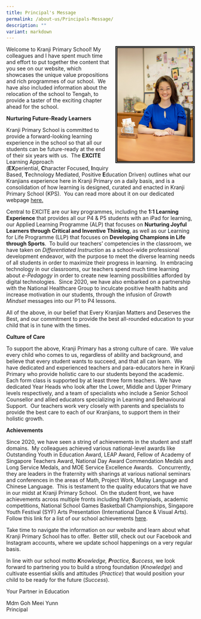 ```yaml
---
title: Principal's Message
permalink: /about-us/Principals-Message/
description: ""
variant: markdown
---
```

<img style="width:40%;height:50% ; border:5px double black; float: right; margin: 0px 0px 15px 15px;" src="/images/About%20Us/Principal's%20Message/P1.jpg">

<p>
Welcome to Kranji Primary School!&nbsp;My colleagues and I have spent much time and effort to put together the content that you see on our website, which showcases the unique value propositions and rich programmes of our school.&nbsp; We have also included information about the relocation of the school to Tengah, to provide a taster of the exciting chapter ahead for the school.
</p>

**Nurturing Future-Ready Learners**



<p>Kranji Primary School is committed to provide a forward-looking learning experience in the school so that all our students can be future-ready at the end of their six years with us.&nbsp;&nbsp;The <b>EXCITE</b> Learning Approach (<b>EX</b>periential,&nbsp;<b>C</b>haracter Focused,&nbsp;<b>I</b>nquiry Based,&nbsp;<b>T</b>echnology Mediated, Positive&nbsp;<b>E</b>ducation Driven)&nbsp;outlines what our Kranjians experience here in Kranji Primary on a daily basis, and&nbsp;is a consolidation of how learning is designed, curated and enacted in Kranji Primary School (KPS).&nbsp; You can read more about it on our dedicated webpage&nbsp;<a href="https://www.kranjipri.moe.edu.sg/our-curriculum/total-curriculum-framework/introduction/">here. </a>
</p>
  

Central to EXCITE are our key programmes, including the&nbsp;**1:1 Learning Experience**&nbsp;that provides all our P4 &amp; P5 students with an iPad for learning, our&nbsp;Applied Learning Programme (ALP) that focuses on&nbsp;**Nurturing Joyful Learners through Critical and Inventive Thinking**, as well as our Learning for Life Programme (LLP) that focuses on&nbsp;**Developing Champions in Life through Sports**.&nbsp;&nbsp;To build our teachers’ competencies in the classroom, we have taken on&nbsp;_Differentiated Instruction_&nbsp;as a school-wide professional development endeavor, with the purpose&nbsp;to meet the diverse learning needs of all students in order to maximize their progress in learning.&nbsp; In embracing technology in our classrooms, our teachers spend much time learning about&nbsp;_e-Pedagogy_&nbsp;in order to create new learning possibilities afforded by digital technologies. &nbsp;Since 2020, we have also embarked on a partnership with the National Healthcare Group&nbsp;to inculcate positive health habits and increase motivation in our students, through the infusion of&nbsp;_Growth Mindset_&nbsp;messages into our P1 to P4 lessons.

All of the above, in our belief that Every Kranjian Matters and Deserves the Best, and our commitment to provide the best all-rounded education to your child that is in tune with the times.&nbsp;

  

**Culture of Care**

To support the above, Kranji Primary has a strong culture of care.&nbsp; We value every child who comes to us, regardless of ability and background, and believe that every student wants to succeed, and that all can learn.&nbsp; We have dedicated and experienced teachers and para-educators here in Kranji Primary who provide holistic care to our students beyond the academic.&nbsp; Each form class is supported by at least three form teachers. &nbsp;We have dedicated Year Heads who look after the Lower, Middle and Upper Primary levels respectively, and a team of specialists who include a Senior School Counsellor and allied educators specializing in Learning and Behavioural Support.&nbsp; Our teachers work very closely with parents and specialists to provide the best care to each of our Kranjians, to support them in their holistic growth.

  

**Achievements**

Since 2020, we have seen a string of achievements in the student and staff domains.&nbsp; My colleagues achieved various national-level awards like Outstanding&nbsp;Youth in Education Award, LEAP Award,&nbsp;Fellow of Academy of Singapore Teachers Award,&nbsp;National Day Award Commendation Medals and Long Service Medals, and MOE Service Excellence Awards.&nbsp; &nbsp;Concurrently, they are leaders in the fraternity with sharings at various national seminars and conferences in the areas of Math, Project Work, Malay Language and Chinese Language.&nbsp; This is testament to the quality educators that we have in our midst at Kranji Primary School.&nbsp; On the student front, we have achievements across multiple fronts including Math Olympiads, academic competitions,&nbsp;National School Games Basketball Championships,&nbsp;Singapore Youth Festival (SYF) Arts Presentation (International Dance &amp; Visual Arts).&nbsp; Follow this link for a list of our school achievements&nbsp;[here](https://kranjipri.moe.edu.sg/life-at-kranji/achievements/student-and-school-achievement/).

Take time to navigate the information on our website and learn about what Kranji Primary School has to offer.&nbsp; Better still, check out our Facebook and Instagram accounts, where we update school happenings on a very regular basis.

In line with our school motto&nbsp;**_K_**_nowledge,&nbsp;**P**ractice,&nbsp;**S**uccess_, we look forward to partnering you to build a strong foundation (_Knowledge_)&nbsp;and cultivate essential skills and attitudes (_Practice_) that would position your child to be ready for the future (_Success_).

  

Your Partner in Education  

Mdm Goh Meei Yunn<br>Principal